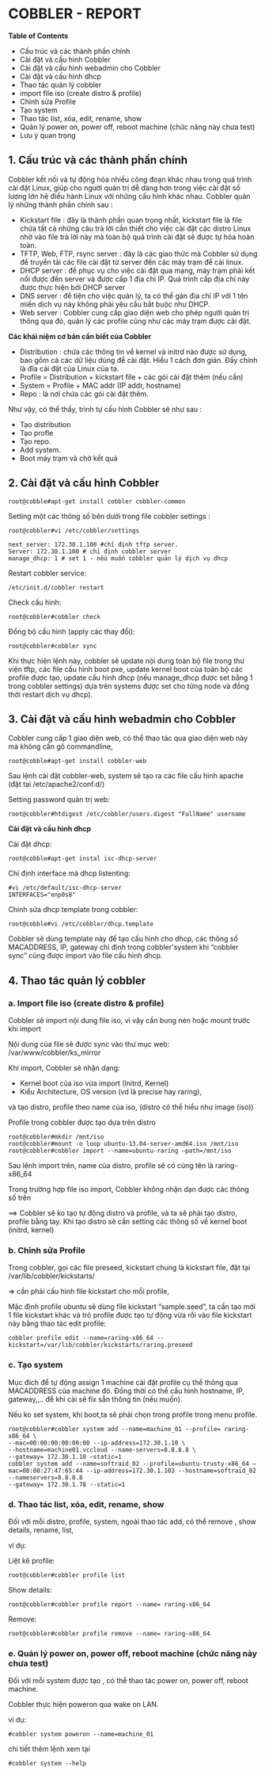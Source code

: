 # COBBLER - REPORT

**Table of Contents**

 * Cấu trúc và các thành phần chính 
 * Cài đặt và cấu hình Cobbler 
 * Cài đặt và cấu hình webadmin cho Cobbler 
 * Cài đặt và cấu hình dhcp 
 * Thao tác quản lý cobbler 
 * import file iso (create distro & profile) 
 * Chỉnh sửa Profile
 * Tạo system 
 * Thao tác list, xóa, edit, rename, show 
 * Quản lý power on, power off, reboot machine (chức năng này chưa test)
 * Lưu ý quan trọng

## 1. Cấu trúc và các thành phần chính

Cobbler kết nối và tự động hóa nhiều công đoạn khác nhau trong quá trình cài đặt Linux, giúp cho người quản trị dễ dàng hơn trong việc cài đặt số lượng lớn hệ điều hành Linux với những cấu hình khác nhau. Cobbler quản lý những thành phần chính sau :

 * Kickstart file : đây là thành phần quan trọng nhất, kickstart file là file chứa tất cả những câu trả lời cần thiết cho việc cài đặt các distro Linux nhờ vào file trả lời này mà toàn bộ quá trình cài đặt sẽ được tự hóa hoàn toàn.
 * TFTP, Web, FTP, rsync server : đây là các giao thức mà Cobbler sử dụng để truyển tải các file cài đặt từ server đến các máy trạm để cài linux.
 * DHCP server : để phục vụ cho việc cài đặt qua mạng, máy trạm phải kết nối được đến server và được cấp 1 địa chỉ IP. Quá trình cấp địa chỉ này được thực hiện bởi DHCP server
 * DNS server : để tiện cho việc quản lý, ta có thể gán địa chỉ IP với 1 tên miền dịch vụ này không phải yêu cầu bắt buộc như DHCP.
 * Web server : Cobbler cung cấp giao diện web cho phép người quản trị thông qua đó, quản lý các profile cũng như các máy trạm được cài đặt.

**Các khái niệm cơ bản cần biết của Cobbler**

 * Distribution : chứa các thông tin về kernel và initrd nào được sử dụng, bao gồm cả các dữ liệu dùng để cài đặt. Hiểu 1 cách đơn giản. Đấy chính là đĩa cài đặt của Linux của ta.
 * Profile = Distribution + kickstart file + các gói cài đặt thêm (nếu cần)
 * System = Profile + MAC addr (IP addr, hostname)
 * Repo : là nơi chứa các gói cài đặt thêm.

Như vậy, có thể thấy, trình tự cấu hình Cobbler sẽ như sau :

 * Tạo distribution
 * Tạo profle
 * Tạo repo.
 * Add system.
 * Boot máy trạm và chờ kết quả
 
## 2. Cài đặt và cấu hình Cobbler
```
root@cobble#apt-get install cobbler cobbler-common
```
Setting một các thông số bên dưới trong file cobbler settings :
```
root@cobbler#vi /etc/cobbler/settings

next_server: 172.30.1.100 #chỉ định tftp server.
Server: 172.30.1.100 # chỉ định cobbler server
manage_dhcp: 1 # set 1 - nếu muốn cobbler quản lý dịch vụ dhcp
```
Restart cobbler service:
```
/etc/init.d/cobbler restart
```
Check cấu hình:
```
root@cobbler#cobbler check
```
Đồng bộ cấu hình (apply các thay đổi):
```
root@cobbler#cobbler sync
```
Khi thực hiện lệnh này, cobbler sẽ update nội dung toàn bộ file trong thư viện tftp, các file cấu hình
boot pxe, update kernel boot của toàn bộ các profile được tạo, update cấu hình dhcp (nếu manage_dhcp
được set bằng 1 trong cobbler settings) dựa trên systems được set cho từng node và đồng thời restart
dịch vụ dhcp).

## 3. Cài đặt và cấu hình webadmin cho Cobbler

Cobbler cung cấp 1 giao diện web, có thể thao tác qua giao diện web này mà không cần gõ
commandline,
```
root@cobble#apt-get install cobbler-web
```
Sau lệnh cài đặt cobbler-web, system sẽ tạo ra các file cấu hình apache (đặt tại /etc/apache2/conf.d/)

Setting password quản trị web:
```
root@cobbler#htdigest /etc/cobbler/users.digest "FullName" username
```
**Cài đặt và cấu hình dhcp**

Cài đặt dhcp:
```
root@cobble#apt-get instal isc-dhcp-server
```

Chỉ định interface mà dhcp listenting:
```
#vi /etc/default/isc-dhcp-server
INTERFACES="enp0s8"
```

Chỉnh sửa dhcp template trong cobbler:
```
root@cobble#vi /etc/cobbler/dhcp.template
```

Cobbler sẽ dùng template này để tạo cấu hình cho dhcp, các thông số MACADDRESS, IP, gateway chỉ
định trong cobbler'system khi “cobbler sync” cũng được import vào file cấu hình dhcp.

## 4. Thao tác quản lý cobbler
### a. Import file iso (create distro & profile)

Cobbler sẽ import nội dung file iso, vì vậy cần bung nén hoặc mount trước khi import

Nội dung của file sẽ được sync vào thư mục web: /var/www/cobbler/ks_mirror

Khi import, Cobbler sẽ nhận dạng:
 
 * Kernel boot của iso vừa import (Initrd, Kernel)
 * Kiểu Architecture, OS version (vd là precise hay raring),
 
và tạo distro, profile theo name của iso, (distro có thể hiểu như image (iso))

Profile trong cobbler được tạo dựa trên distro
```
root@cobbler#mkdir /mnt/iso
root@cobbler#mount -o loop ubuntu-13.04-server-amd64.iso /mnt/iso
root@cobbler#cobbler import --name=ubuntu-raring –path=/mnt/iso
```
Sau lệnh import trên, name của distro, profile sẽ có cùng tên là raring-x86_64

Trong trường hợp file iso import, Cobbler không nhận dạn được các thông số trên 

==> Cobbler sẽ ko tạo tự động distro và profile, và ta sẽ phải tạo distro, profile bằng tay. Khi tạo distro sẽ cần setting các thông số về kernel boot (initrd, kernel)

### b. Chỉnh sửa Profile

Trong cobbler, gọi các file preseed, kickstart chung là kickstart file, đặt tại /var/lib/cobbler/kickstarts/

=> cần phải cấu hình file kickstart cho mỗi profile,

Mặc định profile ubuntu sẽ dùng file kickstart “sample.seed”, ta cần tạo mới 1 file kickstart khác và trỏ profile được tạo tự động vừa rồi vào file kickstart này bằng thao tác edit profile:
```
cobbler profile edit --name=raring-x86_64 --kickstart=/var/lib/cobbler/kickstarts/raring.preseed
```
### c. Tạo system

Mục đích để tự động assign 1 machine cài đặt profile cụ thể thông qua MACADDRESS của machine đó. Đồng thời có thể cấu hình hostname, IP, gateway,,.. để khi cài sẽ fix sẵn thông tin (nếu muốn).

Nếu ko set system, khi boot,ta sẽ phải chọn trong profile trong menu profile.
```
root@cobbler#cobbler system add --name=machine_01 --profile= raring-x86_64 \
--mac=00:00:00:00:00:00 --ip-address=172.30.1.10 \
--hostname=machine01.vccloud --name-servers=8.8.8.8 \
--gateway= 172.30.1.10 –static=1
cobbler system add --name=softraid_02 --profile=ubuntu-trusty-x86_64 –
mac=08:00:27:47:65:44 --ip-address=172.30.1.103 --hostname=softraid_02 --nameservers=8.8.8.8
--gateway= 172.30.1.78 --static=1
```
### d. Thao tác list, xóa, edit, rename, show

Đối với mỗi distro, profile, system, ngoài thao tác add, có thể remove , show details, rename, list,

ví dụ:

Liệt kê profile:
```
root@cobbler#cobbler profile list
```
Show details:
```
root@cobbler#cobbler profile report --name= raring-x86_64
```
Remove:
```
root@cobbler#cobbler profile remove --name= raring-x86_64
```
### e. Quản lý power on, power off, reboot machine (chức năng này chưa test)
Đối với mỗi system được tạo , có thể thao tác power on, power off, reboot machine.

Cobbler thực hiện poweron qua wake on LAN.

ví dụ: 
```
#cobbler system poweron --name=machine_01
```
chi tiết thêm lệnh xem tại 
```
#cobbler system --help
```
